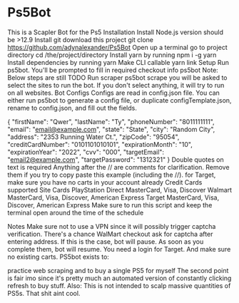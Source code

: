# Ps5Bot
This is a Scapler Bot for the Ps5
Installation
Install Node.js
version should be >12.9
Install git
download this project
git clone https://github.com/adynalexander/Ps5Bot
Open up a terminal
go to project directory cd /the/project/directory
Install yarn by running npm i -g yarn
Install dependencies by running yarn
Make CLI callable
yarn link
Setup
Run ps5bot. You'll be prompted to fill in required checkout info
ps5bot
Note: Below steps are still TODO
Run scraper ps5bot scrape
you will be asked to select the sites to run the bot. If you don't select anything, it will try to run on all websites.
Bot Configs
Configs are read in config.json file. You can either run ps5bot to generate a config file, or duplicate configTemplate.json, rename to config.json, and fill out the fields.

{
  "firstName": "Qwer",
  "lastName": "Ty",
  "phoneNumber": "8011111111",
  "email": "email@example.com",
  "state": "State",
  "city": "Random City",
  "address": "2353 Running Water Ct.",
  "zipCode": "95054",
  "creditCardNumber": "0101101010101",
  "expirationMonth": "10",
  "expirationYear": "2022",
  "cvv": "000",
  "targetEmail": "email2@example.com",
  "targetPassword": "1312321"
}
Double quotes on text is required
Anything after the // are comments for clarification. Remove them if you try to copy paste this example (including the //).
for Target, make sure you have no carts in your account already
Credit Cards supported
Site	Cards
PlayStation Direct	MasterCard, Visa, Discover
Walmart	MasterCard, Visa, Discover, American Express
Target	MasterCard, Visa, Discover, American Express
Make sure to run this script and keep the terminal open around the time of the schedule

Notes
Make sure not to use a VPN since it will possibly trigger captcha verification.
There's a chance WalMart checkout ask for captcha after entering address. If this is the case, bot will pause. As soon as you complete them, bot will resume.
You need a login for Target. And make sure no existing carts.
PS5bot exists to:

practice web scraping and to
buy a single PS5 for myself
The second point is fair imo since it's pretty much an automated version of constantly clicking refresh to buy stuff.
Also: This is not intended to scalp massive quantities of PS5s. That shit aint cool.
